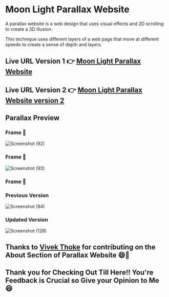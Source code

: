 # Moon Light Parallax Website

A parallax website is a web design that uses visual effects and 2D scrolling to create a 3D illusion. 

This technique uses different layers of a web page that move at different speeds to create a sense of depth and layers. 

## Live URL Version 1 👉 [Moon Light Parallax Website](https://moonlight-parallax-t.netlify.app/)
## Live URL Version 2 👉 [Moon Light Parallax Website version 2](https://moonlight-parallax-website-v2.netlify.app/)

## Parallax Preview

### Frame 🥇

![Screenshot (92)](https://github.com/Thoufiq-Uchiha-23/Moonlight-Parallax-Website/assets/143873191/c518c7bc-4e0d-4f39-8845-e473d77142e4)

### Frame 🥈

![Screenshot (93)](https://github.com/Thoufiq-Uchiha-23/Moonlight-Parallax-Website/assets/143873191/fe20401b-6855-42e3-a764-661327204116)

### Frame 🥉

### Previous Version

![Screenshot (94)](https://github.com/Thoufiq-Uchiha-23/Moonlight-Parallax-Website/assets/143873191/0da6704d-58c1-429c-b7b3-e1d09defd66b)

### Updated Version

![Screenshot (128)](https://github.com/Thoufiq-Uchiha-23/Moonlight-Parallax-Website/assets/143873191/f8fba92e-735e-4d71-b38c-4f05e5bfe47a)

## Thanks to [Vivek Thoke](https://github.com/vivekThoke) for contributing on the About Section of Parallax Website 😄🙌

## Thank you for Checking Out Till Here!! You're Feedback is Crucial so Give your Opinion to Me 😄
